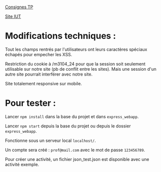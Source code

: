 [Consignes TP](https://people.irisa.fr/Nicolas.Le_Sommer/ens/M3104/tps/)

[Site IUT](http://m3104.iut-info-vannes.net/m3104_24/)


# Modifications techniques :

Tout les champs rentrés par l'utilisateurs ont leurs caractères spéciaux échapés pour empecher les XSS.

Restriction du cookie à /m3104_24 pour que la session soit seulement utilisable sur notre site (pb de conflit entre les sites).
Mais une session d'un autre site pourrait interférer avec notre site.

Site totalement responsive sur mobile.

# Pour tester : 

Lancer `npm install` dans la base du projet et dans `express_webapp`.

Lancer `npm start` depuis la base du projet ou depuis le dossier `express_webapp`.

Fonctionne sous un serveur local `localhost/`.

Un compte sera créé : `prof@mail.com` avec le mot de passe `123456789`.

Pour créer une activité, un fichier json_test.json est disponible avec une activité exemple.

